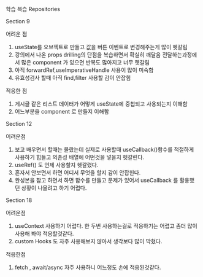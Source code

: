 학습 복습 Repositories

Section 9

어려운 점
1. useState를 오브젝트로 만들고 값을 버튼 이벤트로 변경해주는게 많이 헷갈림
2. 강의에서 나온 props drilling의 단점을 복습하면서 확실히 깨달음 전달하는과정에서 많은 component 가 있으면 반복도 많아지고 너무 헷갈림
3. 아직  forwardRef,useImperativeHandle 사용이 많이 미숙함
4. 유효성검사 할때 아직 find,filter 사용할 감이 안잡힘

적응한 점
1. 게시글 같은 리스트 데이터가 어떻게 useState에 중첩되고 사용되는지 이해함
2. 어느부분을 component 로 만들지 이해함 


Section 12 

어려운점 
1. 보고 배우면서 할때는 몰랐는데 실제로 사용할때 useCallback()함수를 적절하게 사용하기 힘들고 의존성 배열에 어떤것을 넣을지 헷갈린다.
2. useRef() 도 언제 사용할지 헷갈렸다.
3. 혼자서 안보면서 하면 어디서 무엇을 할지 감이 안잡힌다.
4. 완성본을 참고 하면서 하면 함수를 만들고 문제가 있어서 useCallback 를 활용했던 상황이 나올려고 하기 어렵다.
   
Section 18

어려운점
1.  useContext 사용하기 어렵다. 한 두번 사용하는걸로 적응하기는 어렵고 좀더 많이 사용해 봐야 적응할것같다.
2.  custom Hooks 도 자주 사용해보지 않아서 생각보다 많이 막혔다.

적응한점
1. fetch , await/async 자주 사용하니 어느정도 손에 적응된것같다.
